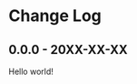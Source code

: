 # Change Log

## 0.0.0 - 20XX-XX-XX

Hello world!

[0.1.1]: https://github.com/jlmakes/poom/compare/0.1.0...0.1.1
[0.1.0]: https://github.com/jlmakes/poom/tree/0.1.0
